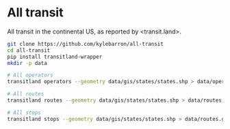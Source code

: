 # All transit

All transit in the continental US, as reported by <transit.land>.

```bash
git clone https://github.com/kylebarron/all-transit
cd all-transit
pip install transitland-wrapper
mkdir -p data

# All operators
transitland operators --geometry data/gis/states/states.shp > data/operators.geojson

# All routes
transitland routes --geometry data/gis/states/states.shp > data/routes.geojson

# All stops
transitland stops --geometry data/gis/states/states.shp > data/routes.geojson
```
